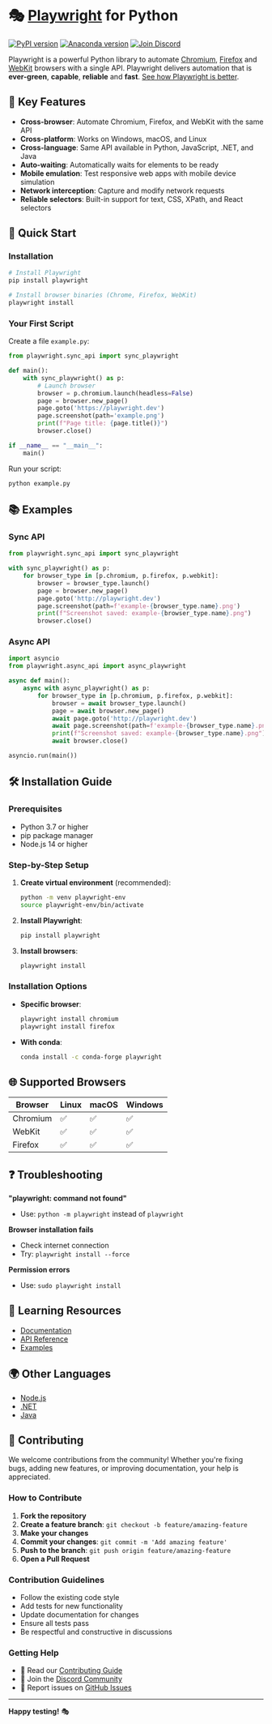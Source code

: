 # 🎭 [Playwright](https://playwright.dev) for Python 
[![PyPI version](https://badge.fury.io/py/playwright.svg)](https://pypi.python.org/pypi/playwright/) 
[![Anaconda version](https://img.shields.io/conda/v/microsoft/playwright)](https://anaconda.org/Microsoft/playwright) 
[![Join Discord](https://img.shields.io/badge/join-discord-infomational)](https://aka.ms/playwright/discord)

Playwright is a powerful Python library to automate [Chromium](https://www.chromium.org/Home), [Firefox](https://www.mozilla.org/en-US/firefox/new/) and [WebKit](https://webkit.org/) browsers with a single API. Playwright delivers automation that is **ever-green**, **capable**, **reliable** and **fast**. [See how Playwright is better](https://playwright.dev/python).

## 🌟 Key Features

- **Cross-browser**: Automate Chromium, Firefox, and WebKit with the same API
- **Cross-platform**: Works on Windows, macOS, and Linux
- **Cross-language**: Same API available in Python, JavaScript, .NET, and Java
- **Auto-waiting**: Automatically waits for elements to be ready
- **Mobile emulation**: Test responsive web apps with mobile device simulation
- **Network interception**: Capture and modify network requests
- **Reliable selectors**: Built-in support for text, CSS, XPath, and React selectors

## 🚀 Quick Start

### Installation

```bash
# Install Playwright
pip install playwright

# Install browser binaries (Chrome, Firefox, WebKit)
playwright install
```

### Your First Script

Create a file `example.py`:

```python
from playwright.sync_api import sync_playwright

def main():
    with sync_playwright() as p:
        # Launch browser
        browser = p.chromium.launch(headless=False)
        page = browser.new_page()
        page.goto('https://playwright.dev')
        page.screenshot(path='example.png')
        print(f"Page title: {page.title()}")
        browser.close()

if __name__ == "__main__":
    main()
```

Run your script:
```bash
python example.py
```

## 📚 Examples

### Sync API

```python
from playwright.sync_api import sync_playwright

with sync_playwright() as p:
    for browser_type in [p.chromium, p.firefox, p.webkit]:
        browser = browser_type.launch()
        page = browser.new_page()
        page.goto('http://playwright.dev')
        page.screenshot(path=f'example-{browser_type.name}.png')
        print(f"Screenshot saved: example-{browser_type.name}.png")
        browser.close()
```

### Async API

```python
import asyncio
from playwright.async_api import async_playwright

async def main():
    async with async_playwright() as p:
        for browser_type in [p.chromium, p.firefox, p.webkit]:
            browser = await browser_type.launch()
            page = await browser.new_page()
            await page.goto('http://playwright.dev')
            await page.screenshot(path=f'example-{browser_type.name}.png')
            print(f"Screenshot saved: example-{browser_type.name}.png")
            await browser.close()

asyncio.run(main())
```

## 🛠️ Installation Guide

### Prerequisites
- Python 3.7 or higher
- pip package manager
- Node.js 14 or higher

### Step-by-Step Setup

1. **Create virtual environment** (recommended):
   ```bash
   python -m venv playwright-env
   source playwright-env/bin/activate
   ```

2. **Install Playwright**:
   ```bash
   pip install playwright
   ```

3. **Install browsers**:
   ```bash
   playwright install
   ```

### Installation Options

- **Specific browser**:
  ```bash
  playwright install chromium
  playwright install firefox
  ```

- **With conda**:
  ```bash
  conda install -c conda-forge playwright
  ```

## 🌐 Supported Browsers

| Browser   | Linux | macOS | Windows |
|-----------|-------|-------|---------|
| Chromium  |  ✅  |  ✅   |   ✅   |
| WebKit    |  ✅  |  ✅   |   ✅   | 
| Firefox   |  ✅  |  ✅   |   ✅   |

## ❓ Troubleshooting

**"playwright: command not found"**
- Use: `python -m playwright` instead of `playwright`

**Browser installation fails**
- Check internet connection
- Try: `playwright install --force`

**Permission errors**
- Use: `sudo playwright install`

## 📖 Learning Resources

- [Documentation](https://playwright.dev/python/docs/intro)
- [API Reference](https://playwright.dev/python/docs/api/class-playwright)
- [Examples](https://playwright.dev/python/docs/examples)

## 🌍 Other Languages

- [Node.js](https://playwright.dev/docs/intro)
- [.NET](https://playwright.dev/dotnet/docs/intro)
- [Java](https://playwright.dev/java/docs/intro)

## 🤝 Contributing

We welcome contributions from the community! Whether you're fixing bugs, adding new features, or improving documentation, your help is appreciated.

### How to Contribute

1. **Fork the repository**
2. **Create a feature branch**: `git checkout -b feature/amazing-feature`
3. **Make your changes**
4. **Commit your changes**: `git commit -m 'Add amazing feature'`
5. **Push to the branch**: `git push origin feature/amazing-feature`
6. **Open a Pull Request**

### Contribution Guidelines

- Follow the existing code style
- Add tests for new functionality
- Update documentation for changes
- Ensure all tests pass
- Be respectful and constructive in discussions

### Getting Help

- 📖 Read our [Contributing Guide](CONTRIBUTING.md)
- 💬 Join the [Discord Community](https://aka.ms/playwright/discord)
- 🐛 Report issues on [GitHub Issues](https://github.com/microsoft/playwright-python/issues)

---

**Happy testing!** 🎭
